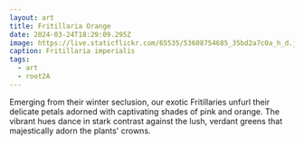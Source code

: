 ```yaml
---
layout: art
title: Fritillaria Orange
date: 2024-03-24T18:29:09.295Z
image: https://live.staticflickr.com/65535/53608754685_35bd2a7c0a_h_d.jpg
caption: Fritillaria imperialis
tags:
  - art
  - root2A
---
```

Emerging from their winter seclusion, our exotic Fritillaries unfurl their delicate petals adorned with captivating shades of pink and orange. The vibrant hues dance in stark contrast against the lush, verdant greens that majestically adorn the plants' crowns.
